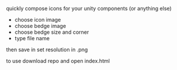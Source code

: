 quickly compose icons for your unity components (or anything else)

* choose icon image
* choose bedge image
* choose bedge size and corner
* type file name

then save in set resolution in .png

to use download repo and open index.html
